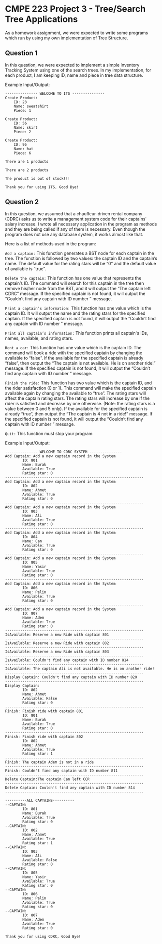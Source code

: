 # CMPE 223 Project 3 - Tree/Search Tree Applications
As a homework assignment, we were expected to write some programs which run by using my own implementation of Tree Structure.

## Question 1

In this question, we were expected to implement a simple Inventory Tracking System using one of the search trees. In my implementation, for each product, I am keeping ID, name and piece in tree data structure.

Example Input/Output:

    --------------- WELCOME TO ITS ---------------
    Create Product:
        ID: 23
        Name: sweatshirt
        Piece: 1
        
    Create Product:
        ID: 56
        Name: skirt
        Piece: 2
        
    Create Product:
        ID: 95
        Name: hat
        Piece: 6
        
    There are 1 products
    
    There are 2 products
    
    The product is out of stock!!!
    
    Thank you for using ITS, Good Bye!

## Question 2

In this question, we assumed that a chauffeur-driven rental company (CDRC) asks us to write a management system code for their captains' salary increase. I wrote all necessary application in the program as methods and they are being called if any of them is necessary. Even though the program does not use any database system, it works almost like that.

Here is a list of methods used in the program:

`Add a captain:` This function generates a BST node for each captain in the tree. The function is followed by two values: the captain ID and the captain’s name. The default value for the rating stars will be “0” and the default value of available is “true”.

`Delete the captain:` This function has one value that represents the captain’s ID. The command will search for this captain in the tree then remove his/her node from the BST, and it will output the “The captain left CDRC” message. If the specified captain is not found, it will output the “Couldn’t find any captain with ID number ” message.

`Print a captain’s information:` This function has one value which is the captain ID. It will output the name and the rating stars for the specified captain. If the specified captain is not found, it will output the “Couldn’t find any captain with ID number ” message.

`Print all captain’s information:` This function prints all captain's IDs, names, available, and rating stars.

`Rent a car:` This function has one value which is the captain ID. The command will book a ride with the specified captain by changing the available to “false”. If the available for the specified captain is already “false”, then output the “The captain is not available. He is on another ride!” message. If the specified captain is not found, it will output the “Couldn’t find any captain with ID number ” message.

`Finish the ride:` This function has two value which is the captain ID, and the rider satisfaction (0 or 1). This command will make the specified captain available again by changing the available to “true”. The rating stars will affect the captain rating stars. The rating stars will increase by one if the rider is satisfied and decrease by one otherwise. (Note: the rating stars is a value between 0 and 5 only). If the available for the specified captain is already “true”, then output the “The captain is 4 not in a ride!” message. If the specified captain is not found, it will output the “Couldn’t find any captain with ID number ” message.

`Quit:` This function must stop your program

Example Input/Output:

    --------------- WELCOME TO CDRC SYSTEM ---------------
    Add Captain: Add a new captain record in the System
            ID: 801
            Name: Burak
            Available: True
            Rating star: 0
    ----------------------------------------------------------------
    Add Captain: Add a new captain record in the System
            ID: 802
            Name: Ahmet
            Available: True
            Rating star: 0
    ----------------------------------------------------------------
    Add Captain: Add a new captain record in the System
            ID: 803
            Name: Ali
            Available: True
            Rating star: 0
    ----------------------------------------------------------------
    Add Captain: Add a new captain record in the System
            ID: 804
            Name: Can
            Available: True
            Rating star: 0
    ----------------------------------------------------------------
    Add Captain: Add a new captain record in the System
            ID: 805
            Name: Yasir
            Available: True
            Rating star: 0
    ----------------------------------------------------------------
    Add Captain: Add a new captain record in the System
            ID: 806
            Name: Pelin
            Available: True
            Rating star: 0
    ----------------------------------------------------------------
    Add Captain: Add a new captain record in the System
            ID: 807
            Name: Adem
            Available: True
            Rating star: 0
    ----------------------------------------------------------------
    IsAvailable: Reserve a new Ride with captain 801
    ----------------------------------------------------------------
    IsAvailable: Reserve a new Ride with captain 802
    ----------------------------------------------------------------
    IsAvailable: Reserve a new Ride with captain 803
    ----------------------------------------------------------------
    IsAvailable: Couldn't find any captain with ID number 814
    ----------------------------------------------------------------
    IsAvailable: The captain Ali is not available. He is on another ride!
    ----------------------------------------------------------------
    Display Captain: Couldn't find any captain with ID number 820
    ----------------------------------------------------------------
    Display Captain:
            ID: 802
            Name: Ahmet
            Available: False
            Rating star: 0
    ----------------------------------------------------------------
    Finish: Finish ride with captain 801
            ID: 801
            Name: Burak
            Available: True
            Rating star: 0
    ----------------------------------------------------------------
    Finish: Finish ride with captain 802
            ID: 802
            Name: Ahmet
            Available: True
            Rating star: 1
    ----------------------------------------------------------------
    Finish: The captain Adem is not in a ride
    ----------------------------------------------------------------
    Finish: Couldn't find any captain with ID number 811
    ----------------------------------------------------------------
    Delete Captain:The captain Can left CCR
    ----------------------------------------------------------------
    Delete Captain: Couldn't find any captain with ID number 814
    ----------------------------------------------------------------
    
    ----------ALL CAPTAINS----------
    --CAPTAIN:
            ID: 801
            Name: Burak
            Available: True
            Rating star: 0
    --CAPTAIN:
            ID: 802
            Name: Ahmet
            Available: True
            Rating star: 1
    --CAPTAIN:
            ID: 803
            Name: Ali
            Available: False
            Rating star: 0
    --CAPTAIN:
            ID: 805
            Name: Yasir
            Available: True
            Rating star: 0
    --CAPTAIN:
            ID: 806
            Name: Pelin
            Available: True
            Rating star: 0
    --CAPTAIN:
            ID: 807
            Name: Adem
            Available: True
            Rating star: 0
    
    Thank you for using CDRC, Good Bye!
